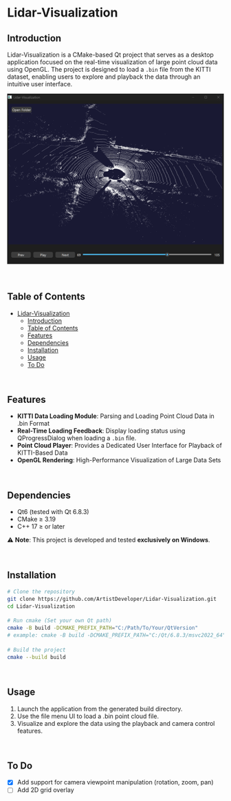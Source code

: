 # Lidar-Visualization

## Introduction
Lidar-Visualization is a CMake-based Qt project that serves as a desktop application focused on the real-time visualization of large point cloud data using OpenGL. The project is designed to load a `.bin` file from the KITTI dataset, enabling users to explore and playback the data through an intuitive user interface.

<p align="center">
  <img src="./assets/sample_frame.png" alt="Render Output" width="600"/>
</p>

<br/>

## Table of Contents
- [Lidar-Visualization](#lidar-visualization)
  - [Introduction](#introduction)
  - [Table of Contents](#table-of-contents)
  - [Features](#features)
  - [Dependencies](#dependencies)
  - [Installation](#installation)
  - [Usage](#usage)
  - [To Do](#to-do)

<br/>

## Features
- **KITTI Data Loading Module**: Parsing and Loading Point Cloud Data in .bin Format
- **Real-Time Loading Feedback**: Display loading status using QProgressDialog when loading a `.bin` file.
- **Point Cloud Player**: Provides a Dedicated User Interface for Playback of KITTI-Based Data
- **OpenGL Rendering**: High-Performance Visualization of Large Data Sets

<br/>

## Dependencies
- Qt6 (tested with Qt 6.8.3)
- CMake ≥ 3.19
- C++ 17 ≥ or later

⚠️ **Note**: This project is developed and tested **exclusively on Windows**.

<br/>

## Installation
```bash
# Clone the repository
git clone https://github.com/ArtistDeveloper/Lidar-Visualization.git
cd Lidar-Visualization

# Run cmake (Set your own Qt path)
cmake -B build -DCMAKE_PREFIX_PATH="C:/Path/To/Your/QtVersion"
# example: cmake -B build -DCMAKE_PREFIX_PATH="C:/Qt/6.8.3/msvc2022_64"

# Build the project
cmake --build build
```

<br/>

## Usage
1. Launch the application from the generated build directory.
2. Use the file menu UI to load a .bin point cloud file.
3. Visualize and explore the data using the playback and camera control features.

<br/>

## To Do
- [x] Add support for camera viewpoint manipulation (rotation, zoom, pan)
- [ ] Add 2D grid overlay
